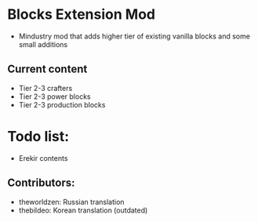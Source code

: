 # Blocks Extension Mod

- Mindustry mod that adds higher tier of existing vanilla blocks and some small additions
## Current content
- Tier 2-3 crafters
- Tier 2-3 power blocks
- Tier 2-3 production blocks



# Todo list:
- Erekir contents



## Contributors:
- theworldzen: Russian translation
- thebildeo: Korean translation (outdated)

